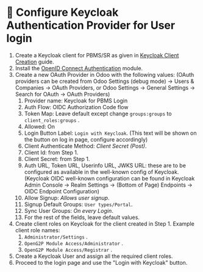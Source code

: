 # 📔 Configure Keycloak Authentication Provider for User login

1. Create a Keycloak client for PBMS/SR as given in [Keycloak Client Creation](../../../../../deployment/deployment-guide/keycloak-client-creation.md) guide.
2. Install the [OpenID Connect Authentication](../../../../development/odoo-modules/openid-connect-authentication.md) module.&#x20;
3. Create a new OAuth Provider in Odoo with the following values: (OAuth providers can be created from Odoo Settings (debug mode) -> Users & Companies -> OAuth Providers, or Odoo Settings -> General Settings -> Search for OAuth -> OAuth Providers)
   1. Provider name: Keycloak for PBMS Login
   2. Auth Flow: OIDC Authorization Code flow
   3. Token Map: Leave default except change `groups:groups` to `client_roles:groups` .
   4. Allowed: On
   5. Login Button Label: `Login with Keycloak`. (This text will be shown on the button on log in page, configure accordingly)
   6. Client Authenticate Method: _Client Secret (Post)_.
   7. Client Id: from Step 1.
   8. Client Secret: from Step 1.
   9. Auth URL, Token URL, Userinfo URL, JWKS URL: these are to be configured as available in the well-known config of Keycloak. (Keycloak OIDC well-known configuration can be found in Keycloak Admin Console -> Realm Settings -> (Bottom of Page) Endpoints -> OIDC Endpoint Configuration)
   10. Allow Signup: _Allows user signup_.
   11. Signup Default Groups: `User types/Portal`.
   12. Sync User Groups: _On every Login_.
   13. For the rest of the fields, leave default values.
4. Create client roles on Keycloak for the client created in Step 1. Example client role names:
   1. `Administrator/Settings` .
   2. `OpenG2P Module Access/Administrator` .
   3. `OpenG2P Module Access/Registrar` .
5. Create a Keycloak User and assign all the required client roles.
6. Proceed to the login page and use the "Login with Keycloak" button.
